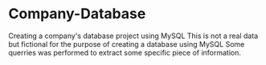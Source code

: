 # Company-Database
Creating a company's database project using MySQL
This is not a real data but fictional for the purpose of creating a database using MySQL
Some querries was performed to extract some specific piece of information.
